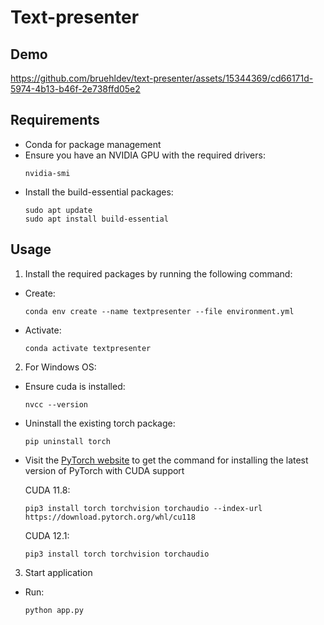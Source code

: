 # Text-presenter

## Demo

https://github.com/bruehldev/text-presenter/assets/15344369/cd66171d-5974-4b13-b46f-2e738ffd05e2



## Requirements
- Conda for package management
- Ensure you have an NVIDIA GPU with the required drivers:
  ```
  nvidia-smi
  ```
- Install the build-essential packages:
  ```
  sudo apt update
  sudo apt install build-essential
  ```

## Usage

1. Install the required packages by running the following command:
  - Create:
    ```
    conda env create --name textpresenter --file environment.yml
    ```
  - Activate:
    ```
    conda activate textpresenter
    ```

2. For Windows OS:
  - Ensure cuda is installed:
    ```
    nvcc --version
    ```
  - Uninstall the existing torch package: 
    ```
    pip uninstall torch
    ```
  - Visit the [PyTorch website](https://pytorch.org/get-started/locally/) to get the command for installing the latest version of PyTorch with CUDA support
    
    CUDA 11.8:
    ```
    pip3 install torch torchvision torchaudio --index-url https://download.pytorch.org/whl/cu118
    ```
    CUDA 12.1:
    ```
    pip3 install torch torchvision torchaudio
    ```

3. Start application
  - Run:
    ```
    python app.py
    ```






